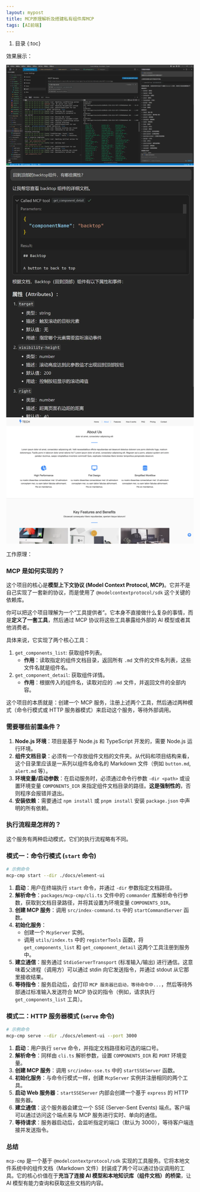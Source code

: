 ```yaml
---
layout: mypost
title: MCP原理解析及搭建私有组件库MCP
tags: [AI前端]
---
```


1. 目录
   {:toc}

效果展示：

![](/image/2025/mcp1.png)
![](/image/2025/mcp2.png)
![](/image/2025/mcp3.png)

工作原理：

### MCP 是如何实现的？

这个项目的核心是**模型上下文协议 (Model Context Protocol, MCP)**。它并不是自己实现了一套新的协议，而是使用了 `@modelcontextprotocol/sdk` 这个关键的依赖库。

你可以把这个项目理解为一个“工具提供者”。它本身不直接做什么复杂的事情，而是**定义了一套工具**，然后通过 MCP 协议将这些工具暴露给外部的 AI 模型或者其他消费者。

具体来说，它实现了两个核心工具：

1. `get_components_list`: 获取组件列表。
   - **作用**：读取指定的组件文档目录，返回所有 `.md` 文件的文件名列表，这些文件名就是组件名。
2. `get_component_detail`: 获取组件详情。
   - **作用**：根据传入的组件名，读取对应的 `.md` 文件，并返回文件的全部内容。

这个项目的本质就是：创建一个 MCP 服务，注册上述两个工具，然后通过两种模式（命令行模式或 HTTP 服务器模式）来启动这个服务，等待外部调用。

### 需要哪些前置条件？

1. **Node.js 环境**：项目是基于 Node.js 和 TypeScript 开发的，需要 Node.js 运行环境。
2. **组件文档目录**：必须有一个存放组件文档的文件夹。从代码和项目结构来看，这个目录里应该是一系列以组件名命名的 Markdown 文件（例如 `button.md`, `alert.md` 等）。
3. **环境变量/启动参数**：在启动服务时，必须通过命令行参数 `-dir <path>` 或设置环境变量 `COMPONENTS_DIR` 来指定组件文档目录的路径。**这是强制性的**，否则程序会报错并退出。
4. **安装依赖**：需要通过 `npm install` 或 `pnpm install` 安装 `package.json` 中声明的所有依赖。

### 执行流程是怎样的？

这个服务有两种启动模式，它们的执行流程略有不同。

### 模式一：命令行模式 (`start` 命令)

```bash
# 示例命令
mcp-cmp start --dir ./docs/element-ui
```

1. **启动**：用户在终端执行 `start` 命令，并通过 `-dir` 参数指定文档路径。
2. **解析命令**：`packages/mcp-cmp/cli.ts` 文件中的 `commander` 库解析命令行参数，获取到文档目录路径，并将其设置为环境变量 `COMPONENTS_DIR`。
3. **创建 MCP 服务**：调用 `src/index-command.ts` 中的 `startCommandServer` 函数。
4. **初始化服务**：
   - 创建一个 `McpServer` 实例。
   - 调用 `utils/index.ts` 中的 `registerTools` 函数，将 `get_components_list` 和 `get_component_detail` 这两个工具注册到服务中。
5. **建立通信**：服务通过 `StdioServerTransport` (标准输入/输出) 进行通信。这意味着父进程（调用方）可以通过 stdin 向它发送指令，并通过 stdout 从它那里接收结果。
6. **等待指令**：服务启动后，会打印 `MCP 服务器已启动，等待命令中...`，然后等待外部通过标准输入发送符合 MCP 协议的指令（例如，请求执行 `get_components_list` 工具）。

### 模式二：HTTP 服务器模式 (`serve` 命令)

```bash
# 示例命令
mcp-cmp serve --dir ./docs/element-ui --port 3000
```

1. **启动**：用户执行 `serve` 命令，并指定文档路径和可选的端口号。
2. **解析命令**：同样由 `cli.ts` 解析参数，设置 `COMPONENTS_DIR` 和 `PORT` 环境变量。
3. **创建 MCP 服务**：调用 `src/index-sse.ts` 中的 `startSSEServer` 函数。
4. **初始化服务**：与命令行模式一样，创建 `McpServer` 实例并注册相同的两个工具。
5. **启动 Web 服务器**：`startSSEServer` 内部会创建一个基于 `express` 的 HTTP 服务器。
6. **建立通信**：这个服务器会建立一个 SSE (Server-Sent Events) 端点。客户端可以通过访问这个端点来与 MCP 服务进行实时、单向的通信。
7. **等待请求**：服务器启动后，会监听指定的端口（默认为 3000），等待客户端连接并发送指令。

### 总结

`mcp-cmp` 是一个基于 `@modelcontextprotocol/sdk` 实现的工具服务。它将本地文件系统中的组件文档（Markdown 文件）封装成了两个可以通过协议调用的工具。它的核心价值在于**充当了连接 AI 模型和本地知识库（组件文档）的桥梁**，让 AI 模型有能力查询和获取这些文档的内容。

